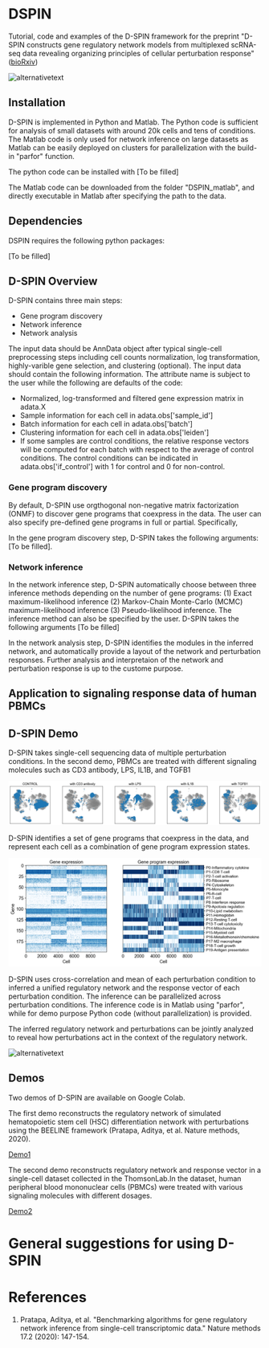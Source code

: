 # DSPIN

Tutorial, code and examples of the D-SPIN framework for the preprint "D-SPIN constructs gene regulatory network models from multiplexed scRNA-seq data revealing organizing principles of cellular perturbation response" ([bioRxiv](https://www.biorxiv.org/content/10.1101/2023.04.19.537364))

![alternativetext](/figure/readme/Figure1_20230309_Inna.png)

## Installation

D-SPIN is implemented in Python and Matlab. The Python code is sufficient for analysis of small datasets with around 20k cells and tens of conditions. The Matlab code is only used for network inference on large datasets as Matlab can be easily deployed on clusters for parallelization with the build-in "parfor" function. 

The python code can be installed with [To be filled]

The Matlab code can be downloaded from the folder "DSPIN_matlab", and directly executable in Matlab after specifying the path to the data. 

## Dependencies

DSPIN requires the following python packages:

[To be filled]

## D-SPIN Overview

D-SPIN contains three main steps: 
* Gene program discovery
* Network inference
* Network analysis

The input data should be AnnData object after typical single-cell preprocessing steps including cell counts normalization, log transformation, highly-varible gene selection, and clustering (optional). The input data should contain the following information. The attribute name is subject to the user while the following are defaults of the code:
* Normalized, log-transformed and filtered gene expression matrix in adata.X
* Sample information for each cell in adata.obs['sample_id']
* Batch information for each cell in adata.obs['batch']
* Clustering information for each cell in adata.obs['leiden']
* If some samples are control conditions, the relative response vectors will be computed for each batch with respect to the average of control conditions. The control conditions can be indicated in adata.obs['if_control'] with 1 for control and 0 for non-control.

### Gene program discovery

By default, D-SPIN use orgthogonal non-negative matrix factorization (ONMF) to discover gene programs that coexpress in the data. The user can also specify pre-defined gene programs in full or partial. Specifically, 

In the gene program discovery step, D-SPIN takes the following arguments: 
[To be filled]. 

### Network inference

In the network inference step, D-SPIN automatically choose between three inference methods depending on the number of gene programs: (1) Exact maximum-likelihood inference (2) Markov-Chain Monte-Carlo (MCMC) maximum-likelihood inference (3) Pseudo-likelihood inference. The inference method can also be specified by the user. D-SPIN takes the following arguments [To be filled]

In the network analysis step, D-SPIN identifies the modules in the inferred network, and automatically provide a layout of the network and perturbation responses. Further analysis and interpretaion of the network and perturbation response is up to the custome purpose. 

## Application to signaling response data of human PBMCs


## D-SPIN Demo

D-SPIN takes single-cell sequencing data of multiple perturbation conditions. In the second demo, PBMCs are treated with different signaling molecules such as CD3 antibody, LPS, IL1B, and TGFB1

![alternativetext](/figure/thomsonlab_signaling/example_conditions.png)

D-SPIN identifies a set of gene programs that coexpress in the data, and represent each cell as a combination of gene program expression states. 

![alternativetext](/figure/thomsonlab_signaling/gene_program_example.png)

D-SPIN uses cross-correlation and mean of each perturbation condition to inferred a unified regulatory network and the response vector of each perturbation condition. The inference can be parallelized across perturbation conditions. The inference code is in Matlab using "parfor", while for demo purpose Python code (without parallelization) is provided.

The inferred regulatory network and perturbations can be jointly analyzed to reveal how perturbations act in the context of the regulatory network.

![alternativetext](/figure/thomsonlab_signaling/joint_network_perturbation.png)

## Demos

Two demos of D-SPIN are available on Google Colab. 

The first demo reconstructs the regulatory network of simulated hematopoietic stem cell (HSC) differentiation network with perturbations using the BEELINE framework (Pratapa, Aditya, et al. Nature methods, 2020). 

[Demo1](https://colab.research.google.com/drive/1YdvjNiCkyGx-azXzXz7gqjGGE9RXrDbL?usp=sharing)

The second demo reconstructs regulatory network and response vector in a single-cell dataset collected in the ThomsonLab.In the dataset, human peripheral blood mononuclear cells (PBMCs) were treated with various signaling molecules with different dosages. 

[Demo2](https://colab.research.google.com/drive/1zrWFZWtaHQAzG88jgtovCPzt3wiXdlwf?usp=sharing)

# General suggestions for using D-SPIN

# References

1. Pratapa, Aditya, et al. "Benchmarking algorithms for gene regulatory network inference from single-cell transcriptomic data." Nature methods 17.2 (2020): 147-154.
